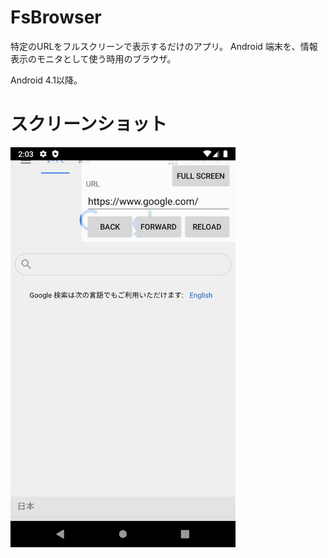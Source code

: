 # FsBrowser

特定のURLをフルスクリーンで表示するだけのアプリ。
Android 端末を、情報表示のモニタとして使う時用のブラウザ。

Android 4.1以降。


# スクリーンショット

<img src="https://github.com/gaeeyo/FsBrowser/blob/master/screenshots/main.png" width="360"/>
